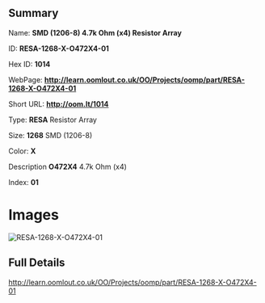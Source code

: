 

## Summary
 
Name: __SMD (1206-8) 4.7k Ohm (x4) Resistor Array__

ID: __RESA-1268-X-O472X4-01__

Hex ID: __1014__

WebPage: __http://learn.oomlout.co.uk/OO/Projects/oomp/part/RESA-1268-X-O472X4-01__

Short URL: __http://oom.lt/1014__


Type: __RESA__ Resistor Array 

Size: __1268__ SMD (1206-8) 

Color: __X__  

Description __O472X4__ 4.7k Ohm (x4) 

Index: __01__


 # Images
![RESA-1268-X-O472X4-01](http://oomlout.com/oomp-gen/parts/RESA-1268-X-O472X4-01/RESA-1268-X-O472X4-01_420.jpg)



 ## Full Details

 http://learn.oomlout.co.uk/OO/Projects/oomp/part/RESA-1268-X-O472X4-01















